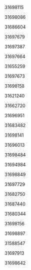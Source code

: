 31698115

31698086

31686604

31697679

31697387

31697664

31655259

31697673

31698158

31621240

31662720

31696951

31683482

31698141

31696013

31698484

31694984

31698849

31697729

31682750

31687440

31680344

31698156

31698897

31588547

31697913

31698642

